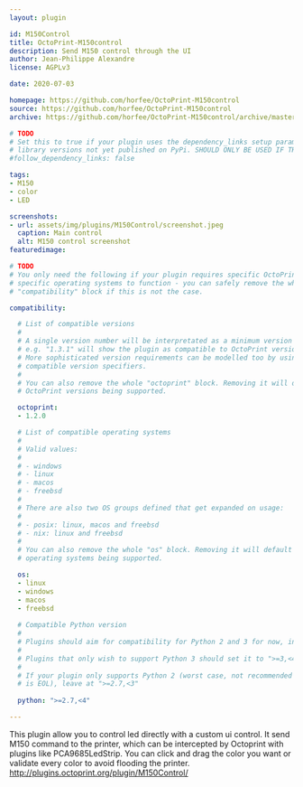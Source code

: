 ```yaml
---
layout: plugin

id: M150Control
title: OctoPrint-M150control
description: Send M150 control through the UI
author: Jean-Philippe Alexandre
license: AGPLv3

date: 2020-07-03

homepage: https://github.com/horfee/OctoPrint-M150control
source: https://github.com/horfee/OctoPrint-M150control
archive: https://github.com/horfee/OctoPrint-M150control/archive/master.zip

# TODO
# Set this to true if your plugin uses the dependency_links setup parameter to include
# library versions not yet published on PyPi. SHOULD ONLY BE USED IF THERE IS NO OTHER OPTION!
#follow_dependency_links: false

tags:
- M150
- color
- LED

screenshots:
- url: assets/img/plugins/M150Control/screenshot.jpeg
  caption: Main control
  alt: M150 control screenshot  
featuredimage:

# TODO
# You only need the following if your plugin requires specific OctoPrint versions or
# specific operating systems to function - you can safely remove the whole
# "compatibility" block if this is not the case.

compatibility:

  # List of compatible versions
  #
  # A single version number will be interpretated as a minimum version requirement,
  # e.g. "1.3.1" will show the plugin as compatible to OctoPrint versions 1.3.1 and up.
  # More sophisticated version requirements can be modelled too by using PEP440
  # compatible version specifiers.
  #
  # You can also remove the whole "octoprint" block. Removing it will default to all
  # OctoPrint versions being supported.

  octoprint:
  - 1.2.0

  # List of compatible operating systems
  #
  # Valid values:
  #
  # - windows
  # - linux
  # - macos
  # - freebsd
  #
  # There are also two OS groups defined that get expanded on usage:
  #
  # - posix: linux, macos and freebsd
  # - nix: linux and freebsd
  #
  # You can also remove the whole "os" block. Removing it will default to all
  # operating systems being supported.

  os:
  - linux
  - windows
  - macos
  - freebsd
  
  # Compatible Python version
  #
  # Plugins should aim for compatibility for Python 2 and 3 for now, in which case the value should be ">=2.7,<4".
  #
  # Plugins that only wish to support Python 3 should set it to ">=3,<4". 
  #
  # If your plugin only supports Python 2 (worst case, not recommended for newly developed plugins since Python 2
  # is EOL), leave at ">=2.7,<3"
  
  python: ">=2.7,<4"

---
```

This plugin allow you to control led directly with a custom ui control. It send M150 command to the printer, which can be intercepted by Octoprint with plugins like PCA9685LedStrip.
You can click and drag the color you want or validate every color to avoid flooding the printer.
http://plugins.octoprint.org/plugin/M150Control/

